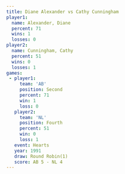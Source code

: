 ```yaml
---
title: Diane Alexander vs Cathy Cunningham
player1:                 
  name: Alexander, Diane 
  percent: 71            
  wins: 1                
  losses: 0              
player2:                 
  name: Cunningham, Cathy
  percent: 51            
  wins: 0                
  losses: 1              
games:
 - player1:          
     team: 'AB'      
     position: Second
     percent: 71     
     win: 1          
     loss: 0         
   player2:          
     team: 'NL'      
     position: Fourth
     percent: 51     
     win: 0          
     loss: 1         
   event: Hearts       
   year: 1991          
   draw: Round Robin(1)
   score: AB 5 - NL 4  
---
```

